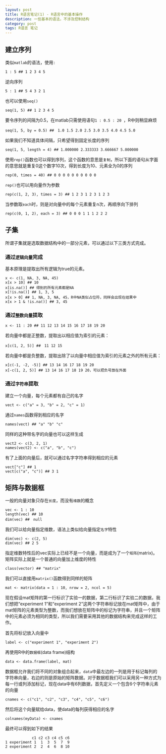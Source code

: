 ```yaml
---
layout: post
title: R语言笔记(1) - R语言中的基本操作
description: 一些基本的语法，不涉及控制结构
category: post
tags: R语言 笔记
---
```

## 建立序列
类似`matlab`的语法，使用`:`

	1 : 5 ## 1 2 3 4 5
逆向序列

	5 : 1 ## 5 4 3 2 1
也可以使用`seq()`
	
	seq(1, 5) ## 1 2 3 4 5
要令序列的间隔为0.5，在matlab只需使用语句`1 : 0.5 : 20 `，R中则稍显麻烦

	seq(1, 5, by = 0.5) ##　1.0 1.5 2.0 2.5 3.0 3.5 4.0 4.5 5.0
如果我们不知道具体间隔，只希望得到固定长度的序列

	seq(1, 5, length = 4) ## 1.000000 2.333333 3.666667 5.000000
使用`rep()`函数也可以得到序列，这个函数的意思是`复制`，所以下面的语句从字面的意思就是重复0这个数字10次，得到长度为10、元素全为0的序列

	rep(0, times = 40) ## 0 0 0 0 0 0 0 0 0 0
`rep()`也可以用向量作为参数

	rep(c(1, 2, 3), times = 3) ## 1 2 3 1 2 3 1 2 3
当参数取`each`时，则是对向量中的每个元素重复n次，再顺序向下排列

	rep(c(0, 1, 2), each = 3) ## 0 0 0 1 1 1 2 2 2

## 子集
所谓子集就是选取数据结构中的一部分元素，可以通过以下三类方式完成。
### 通过`逻辑向量`完成
基本原理是提取出所有逻辑为true的元素。
	
	x <- c(1, NA, 3, NA, 45)
	x[x > 10] ## 10
	x[is.na()] ## 得到的所有元素都是NA
	x[!is.na()] ## 1, 3, 5 
	x[x > 0] ## 1, NA, 3, NA, 45，R中NA类似占位符，同样会出现在结果中
	x[x > 1 & !is.na()] ## 3, 45

### 通过`整数向量`提取
	x <- 11 : 20 ## 11 12 13 14 15 16 17 18 19 20
若向量中都是正整数，提取出以相应值为索引的元素：

	x[c(1, 2, 5)] ##　11 12 15
若向量中都是负整数，提取出除了以向量中相应值为索引的元素之外的所有元素：

	x[c(-1, -2, -5)] ## 13 14 16 17 18 19 20
	x[-c(1, 2, 5)] ## 13 14 16 17 18 19 20，可以把负号放在外面

### 通过`字符串`提取
建立一个向量，每个元素都有自己的名字

	vect <- c("a" = 3, "b" = 2, "c" = 1)
通过`names`函数得到相应的名字

	names(vect) ## "a" "b" "c"
同样的这种带名字的向量也可以这样生成

	vect2 <- c(3, 2, 1)
	names(vect2) <- c("a", "b", "c")
有了上面的向量后，就可以通过名字字符串得到相应的元素

	vect["c"] ## 1
    vect[c("a", "c")] ## 3 1

## 矩阵与数据框
一般的向量对象只存在`长度`，而没有`维数`的概念

	vec <- 1 : 10
    length(vec) ## 10
    dim(vec) ##　null
我们可以给向量指定维数，语法上类似给向量指定`名字`特性

	dim(vec) <- c(2, 5)
	dim(vec) ## 2 5
指定维数特性后的vec实际上已经不是一个向量，而是成为了一个`矩阵`(matrix)。矩阵实际上就是一个普通的向量加上维度的特性

	class(vector) ## "matrix"
我们可以直接用`matrix()`函数得到同样的矩阵

	mat <- matrix(data = 1 : 10, nrow = 2, ncol = 5)
现在假设mat矩阵的第一行标识了实验一的数据，第二行标识了实验二的数据，我们想把“experiment 1”和“experiment 2”这两个字符串标记放在mat矩阵中，由于mat矩阵的元素类型为整数，而我们想放在矩阵中的标记为字符串，并且一个矩阵中的元素必须为相同的类型，所以我们需要采用其他的数据结构来完成这样的工作。

首先将标记放入向量中

	label <- c("experiment 1", "experiment 2")
再使用R中的`数据框`(data frame)结构

	data <- data.frame(label, mat)
数据框允许我们将不同的对象组合起来，`data`中最左边的一列是用于标记每列的字符串向量，右边的则是原始的矩阵数据。对于数据框我们可以采用另一种方式为每一行或列添加标记，现在data中有6列数据，首先定义一个包含6个字符串元素的向量
	
	cnames <- c("c1", "c2", "c3", "c4", "c5", "c6")
然后将这个向量赋给data，使data的每列获得相应的名字

	colnames(myData) <- cnames
最终可以得到如下的结果

				c1 c2 c3 c4 c5 c6
	1 experiment 1  1  3  5  7  9
	2 experiment 2  2  4  6  8 10

